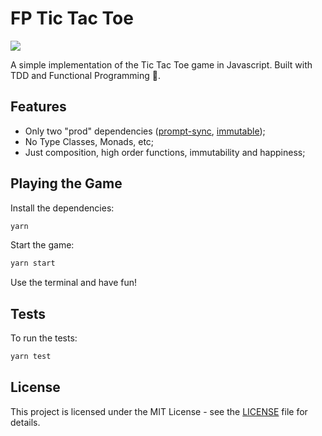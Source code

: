 # FP Tic Tac Toe

<p align="left">
  <a href="https://skillicons.dev">
    <img src="https://skills.thijs.gg/icons?i=js,jest&theme=dark" />
  </a>
</p>

A simple implementation of the Tic Tac Toe game in Javascript. Built with TDD and Functional Programming 💙.

## Features
- Only two "prod" dependencies ([prompt-sync](https://github.com/heapwolf/prompt-sync), [immutable](https://immutable-js.com/));
- No Type Classes, Monads, etc;
- Just composition, high order functions, immutability and happiness;

## Playing the Game

Install the dependencies:

```sh
yarn
```

Start the game:

```sh
yarn start
```

Use the terminal and have fun!

## Tests

To run the tests:

```sh
yarn test
```

## License

This project is licensed under the MIT License - see the [LICENSE](LICENSE) file for details.